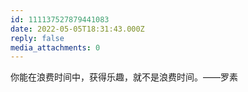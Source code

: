 ```yaml
---
id: 111137527879441083
date: 2022-05-05T18:31:43.000Z
reply: false
media_attachments: 0
---
```


你能在浪费时间中，获得乐趣，就不是浪费时间。——罗素

